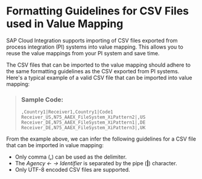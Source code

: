 <!-- loio8fa8203aff104e938bd7f51dd9daa3e1 -->

# Formatting Guidelines for CSV Files used in Value Mapping

SAP Cloud Integration supports importing of CSV files exported from process integration \(PI\) systems into value mapping. This allows you to reuse the value mappings from your PI system and save time.

The CSV files that can be imported to the value mapping should adhere to the same formatting guidelines as the CSV exported from PI systems. Here's a typical example of a valid CSV file that can be imported into value mapping:

> ### Sample Code:  
> ```
> ,Country1|Receiver1,Country1|Code1
> Receiver_US,N75_AAEX_FileSystem_XiPattern2|,US
> Receiver_DE,N75_AAEX_FileSystem_XiPattern1|,DE
> Receiver_DE,N75_AAEX_FileSystem_XiPattern3|,UK
> ```

From the example above, we can infer the following guidelines for a CSV file that can be imported in value mapping:

-   Only comma \(**,**\) can be used as the delimiter.
-   The *Agency ← → Identifier* is separated by the pipe \(**|**\) character.
-   Only UTF-8 encoded CSV files are supported.


